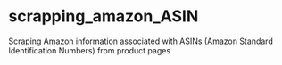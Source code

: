 # scrapping_amazon_ASIN
 Scraping Amazon  information associated with ASINs (Amazon Standard Identification Numbers) from product pages
